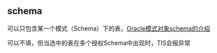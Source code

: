 ## schema

可以只包含某一个模式（Schema）下的表，[Oracle模式对象schema的介绍](https://www.modb.pro/db/508147)

可以不填，但当选中的表在多个授权Schema中出现时，TIS会报异常
